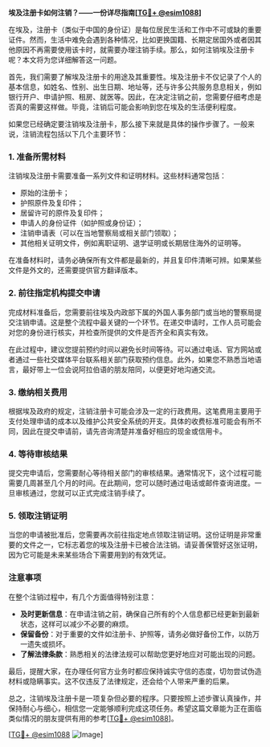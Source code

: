 **埃及注册卡如何注销？——一份详尽指南[[TG💪+ @esim1088](https://t.me/s/esim1088)]**

在埃及，注册卡（类似于中国的身份证）是每位居民生活和工作中不可或缺的重要证件。然而，生活中难免会遇到各种情况，比如更换国籍、长期定居国外或者因其他原因不再需要使用该卡时，就需要办理注销手续。那么，如何注销埃及注册卡呢？本文将为您详细解答这一问题。

首先，我们需要了解埃及注册卡的用途及其重要性。埃及注册卡不仅记录了个人的基本信息，如姓名、性别、出生日期、地址等，还与许多公共服务息息相关，例如银行开户、申请护照、租房、就医等。因此，在决定注销之前，您需要仔细考虑是否真的需要这样做。毕竟，注销后可能会影响到您在埃及的生活便利程度。

如果您已经确定要注销埃及注册卡，那么接下来就是具体的操作步骤了。一般来说，注销流程包括以下几个主要环节：

### 1. 准备所需材料

注销埃及注册卡需要准备一系列文件和证明材料。这些材料通常包括：
- 原始的注册卡；
- 护照原件及复印件；
- 居留许可的原件及复印件；
- 申请人的身份证件（如护照或身份证）；
- 注销申请表（可以在当地警察局或相关部门领取）；
- 其他相关证明文件，例如离职证明、退学证明或长期居住海外的证明等。

在准备材料时，请务必确保所有文件都是最新的，并且复印件清晰可辨。如果某些文件是外文的，还需要提供官方翻译版本。

### 2. 前往指定机构提交申请

完成材料准备后，您需要前往埃及内政部下属的外国人事务部门或当地的警察局提交注销申请。这是整个流程中最关键的一个环节。在递交申请时，工作人员可能会对您的身份进行核实，并检查所提供的文件是否齐全和真实有效。

在此过程中，建议您提前预约时间以避免长时间等待。可以通过电话、官方网站或者通过一些社交媒体平台联系相关部门获取预约信息。此外，如果您不熟悉当地语言，最好带上一位会说阿拉伯语的朋友陪同，以便更好地沟通交流。

### 3. 缴纳相关费用

根据埃及政府的规定，注销注册卡可能会涉及一定的行政费用。这笔费用主要用于支付处理申请的成本以及维护公共安全系统的开支。具体的收费标准可能会有所不同，因此在提交申请前，请先咨询清楚并准备好相应的现金或信用卡。

### 4. 等待审核结果

提交完申请后，您需要耐心等待相关部门的审核结果。通常情况下，这个过程可能需要几周甚至几个月的时间。在此期间，您可以随时通过电话或邮件查询进度。一旦审核通过，您就可以正式完成注销手续了。

### 5. 领取注销证明

当您的申请被批准后，您需要再次前往指定地点领取注销证明。这份证明是非常重要的文件之一，它标志着您的埃及注册卡已被合法注销。请妥善保管好这张证明，因为它可能是未来某些场合下需要用到的有效凭证。

### 注意事项

在整个注销过程中，有几个方面值得特别注意：
- **及时更新信息**：在申请注销之前，确保自己所有的个人信息都已经更新到最新状态，这样可以减少不必要的麻烦。
- **保留备份**：对于重要的文件如注册卡、护照等，请务必做好备份工作，以防万一遗失或损坏。
- **了解法律条款**：熟悉相关的法律法规可以帮助您更好地应对可能出现的问题。

最后，提醒大家，在办理任何官方业务时都应保持诚实守信的态度，切勿尝试伪造材料或隐瞒事实。这不仅违反了法律规定，还会给个人带来严重的后果。

总之，注销埃及注册卡是一项复杂但必要的程序。只要按照上述步骤认真操作，并保持耐心与细心，相信您一定能够顺利完成这项任务。希望这篇文章能为正在面临类似情况的朋友提供有用的参考[[TG💪+ @esim1088](https://t.me/s/esim1088)]。

[[TG💪+ @esim1088](https://t.me/s/esim1088) ![Image](https://i.postimg.cc/4NQfJmqS/Snipaste-2025-05-13-00-14-12.png)]
